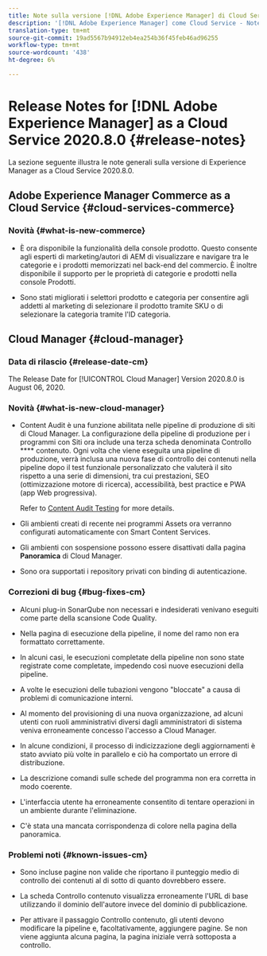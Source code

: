 ```yaml
---
title: Note sulla versione [!DNL Adobe Experience Manager] di Cloud Service per la versione 2020.8.0.
description: '[!DNL Adobe Experience Manager] come Cloud Service - Note sulla versione 2020.8.0.'
translation-type: tm+mt
source-git-commit: 19ad5567b94912eb4ea254b36f45feb46ad96255
workflow-type: tm+mt
source-wordcount: '438'
ht-degree: 6%

---
```



# Release Notes for [!DNL Adobe Experience Manager] as a Cloud Service 2020.8.0 {#release-notes}

La sezione seguente illustra le note generali sulla versione di Experience Manager as a Cloud Service 2020.8.0.

## Adobe Experience Manager Commerce as a Cloud Service {#cloud-services-commerce}

### Novità {#what-is-new-commerce}

* È ora disponibile la funzionalità della console prodotto. Questo consente agli esperti di marketing/autori di AEM di visualizzare e navigare tra le categorie e i prodotti memorizzati nel back-end del commercio. È inoltre disponibile il supporto per le proprietà di categorie e prodotti nella console Prodotti.

* Sono stati migliorati i selettori prodotto e categoria per consentire agli addetti al marketing di selezionare il prodotto tramite SKU o di selezionare la categoria tramite l&#39;ID categoria.

## Cloud Manager {#cloud-manager}

### Data di rilascio {#release-date-cm}

The Release Date for [!UICONTROL Cloud Manager] Version 2020.8.0 is August 06, 2020.

### Novità {#what-is-new-cloud-manager}

* Content Audit è una funzione abilitata nelle pipeline di produzione di siti di Cloud Manager. La configurazione della pipeline di produzione per i programmi con Siti ora include una terza scheda denominata Controllo **** contenuto. Ogni volta che viene eseguita una pipeline di produzione, verrà inclusa una nuova fase di controllo dei contenuti nella pipeline dopo il test funzionale personalizzato che valuterà il sito rispetto a una serie di dimensioni, tra cui prestazioni, SEO (ottimizzazione motore di ricerca), accessibilità, best practice e PWA (app Web progressiva).

   Refer to [Content Audit Testing](/help/implementing/developing/introduction/understand-test-results.md#content-audit-testing) for more details.

* Gli ambienti creati di recente nei programmi Assets ora verranno configurati automaticamente con Smart Content Services.

* Gli ambienti con sospensione possono essere disattivati dalla pagina **Panoramica** di Cloud Manager.

* Sono ora supportati i repository privati con binding di autenticazione.

### Correzioni di bug {#bug-fixes-cm}

* Alcuni plug-in SonarQube non necessari e indesiderati venivano eseguiti come parte della scansione Code Quality.

* Nella pagina di esecuzione della pipeline, il nome del ramo non era formattato correttamente.

* In alcuni casi, le esecuzioni completate della pipeline non sono state registrate come completate, impedendo così nuove esecuzioni della pipeline.

* A volte le esecuzioni delle tubazioni vengono &quot;bloccate&quot; a causa di problemi di comunicazione interni.

* Al momento del provisioning di una nuova organizzazione, ad alcuni utenti con ruoli amministrativi diversi dagli amministratori di sistema veniva erroneamente concesso l&#39;accesso a Cloud Manager.

* In alcune condizioni, il processo di indicizzazione degli aggiornamenti è stato avviato più volte in parallelo e ciò ha comportato un errore di distribuzione.

* La descrizione comandi sulle schede del programma non era corretta in modo coerente.

* L&#39;interfaccia utente ha erroneamente consentito di tentare operazioni in un ambiente durante l&#39;eliminazione.

* C&#39;è stata una mancata corrispondenza di colore nella pagina della panoramica.

### Problemi noti {#known-issues-cm}

* Sono incluse pagine non valide che riportano il punteggio medio di controllo dei contenuti al di sotto di quanto dovrebbero essere.

* La scheda Controllo contenuto visualizza erroneamente l&#39;URL di base utilizzando il dominio dell&#39;autore invece del dominio di pubblicazione.

* Per attivare il passaggio Controllo contenuto, gli utenti devono modificare la pipeline e, facoltativamente, aggiungere pagine. Se non viene aggiunta alcuna pagina, la pagina iniziale verrà sottoposta a controllo.

